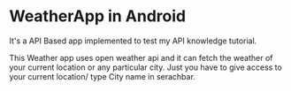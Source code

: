 # WeatherApp in Android


It's a API Based app implemented to test my API knowledge tutorial.

This Weather app uses open weather api and it can fetch the weather of your current location or any particular city. Just you have to give access to your current location/ type City name in serachbar.

